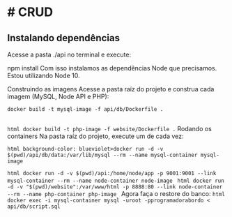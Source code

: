 <h1> # CRUD </h1>

<h2>Instalando dependências</h2>
Acesse a pasta ./api no terminal e execute:

npm install
Com isso instalamos as dependências Node que precisamos. Estou utilizando Node 10.

Construindo as imagens
Acesse a pasta raíz do projeto e construa cada imagem (MySQL, Node API e PHP):

```html
docker build -t mysql-image -f api/db/Dockerfile .
```
```html docker build -t node-image -f api/Dockerfile .
```
```html docker build -t php-image -f website/Dockerfile .```
Rodando os containers
Na pasta raíz do projeto, execute um de cada vez:

```html background-color: blueviolet>docker run -d -v $(pwd)/api/db/data:/var/lib/mysql --rm --name mysql-container mysql-image ```

```html docker run -d -v $(pwd)/api:/home/node/app -p 9001:9001 --link mysql-container --rm --name node-container node-image ```
```html docker run -d -v "$(pwd)/website":/var/www/html -p 8888:80 --link node-container --rm --name php-container php-image ```
Agora faça o restore do banco:
```html docker exec -i mysql-container mysql -uroot -pprogramadorabordo < api/db/script.sql ```
